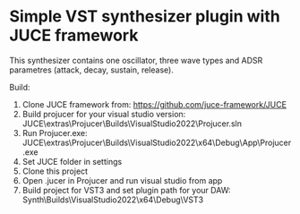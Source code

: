 # Simple VST synthesizer plugin with JUCE framework
This synthesizer contains one oscillator, three wave types and ADSR parametres (attack, decay, sustain, release).

Build:
1. Clone JUCE framework from: https://github.com/juce-framework/JUCE
2. Build projucer for your visual studio version: JUCE\extras\Projucer\Builds\VisualStudio2022\Projucer.sln
3. Run Projucer.exe: JUCE\extras\Projucer\Builds\VisualStudio2022\x64\Debug\App\Projucer.exe
4. Set JUCE folder in settings
5. Clone this project
6. Open .jucer in Projucer and run visual studio from app
7. Build project for VST3 and set plugin path for your DAW: Synth\Builds\VisualStudio2022\x64\Debug\VST3
